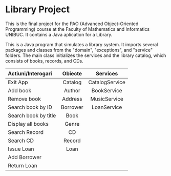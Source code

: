 # Library Project
This is the final project for the PAO (Advanced Object-Oriented Programming) course at the Faculty of Mathematics and Informatics UNIBUC.  It contains a Java aplication for a Library.

This is a Java program that simulates a library system. It imports several packages and classes from the "domain", "exceptions", and "service" folders. The main class initializes the services and the library catalog, which consists of books, records, and CDs.



| Actiuni/Interogari              |Obiecte                                    |Services  |
| :--------------------------------|:------------------------:                |:---------:|
| Exit App             | Catalog                   |CatalogService   |
|Add book| Author                                    |  BookService  |
|Remove book                   | Address                                   |    MusicService   |
| Search book by ID             |  Borrower                                | LoanService            |
| Search book by title |     Book          |             |
|Display all books|          Genre                         |             |
| Search Record   |      CD                    |             |
|Search CD                                 |      Record   |             |
|Issue Loan                               |            Loan              |             |
| Add Borrower                                |                          |             |
|  Return Loan                               |                          |             |
